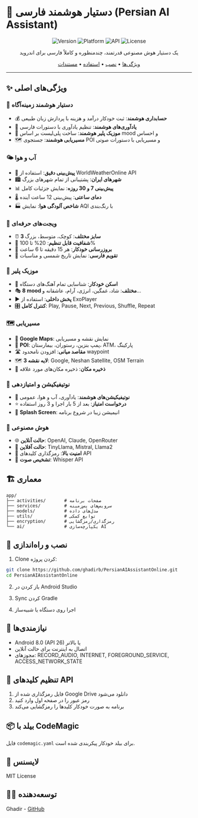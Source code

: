 # 🤖 دستیار هوشمند فارسی (Persian AI Assistant)

<div align="center">

![Version](https://img.shields.io/badge/version-1.0.1-blue.svg)
![Platform](https://img.shields.io/badge/platform-Android-green.svg)
![API](https://img.shields.io/badge/API-26%2B-brightgreen.svg)
![License](https://img.shields.io/badge/license-MIT-orange.svg)

یک دستیار هوش مصنوعی قدرتمند، چندمنظوره و کاملاً فارسی برای اندروید

[ویژگی‌ها](#-ویژگی‌های-اصلی) • [نصب](#-نصب-و-راه‌اندازی) • [استفاده](#-نحوه-استفاده) • [مستندات](#-مستندات)

</div>

---

## ✨ ویژگی‌های اصلی

### 🎯 دستیار هوشمند زمینه‌آگاه
- 💰 **حسابداری هوشمند**: ثبت خودکار درآمد و هزینه با پردازش زبان طبیعی
- 🔔 **یادآوری‌های هوشمند**: تنظیم یادآوری با دستورات فارسی
- 🎵 **موزیک پلیر هوشمند**: ساخت پلی‌لیست بر اساس mood و احساس
- 🗺️ **مسیریابی هوشمند**: جستجوی POI و مسیریابی با دستورات صوتی

### 🌤️ آب و هوا
- 📍 **پیش‌بینی دقیق**: استفاده از WorldWeatherOnline API
- 🏙️ **شهرهای ایران**: پشتیبانی از تمام شهرهای بزرگ
- 📊 **پیش‌بینی 7 و 30 روزه**: نمایش جزئیات کامل
- 🌡️ **دمای ساعتی**: پیش‌بینی 12 ساعت آینده
- 🏭 **شاخص آلودگی هوا**: نمایش AQI با رنگ‌بندی

### 📱 ویجت‌های حرفه‌ای
- ⏰ **3 سایز مختلف**: کوچک، متوسط، بزرگ
- 🎨 **شفافیت قابل تنظیم**: 20% تا 100%
- 🔄 **بروزرسانی خودکار**: هر 15 دقیقه تا 6 ساعت
- 📅 **تقویم فارسی**: نمایش تاریخ شمسی و مناسبات

### 🎵 موزیک پلیر
- 📂 **اسکن خودکار**: شناسایی تمام آهنگ‌های دستگاه
- 🎭 **8 mood مختلف**: شاد، غمگین، انرژی، آرام، عاشقانه و...
- ▶️ **پخش داخلی**: استفاده از ExoPlayer
- 🎛️ **کنترل کامل**: Play, Pause, Next, Previous, Shuffle, Repeat

### 🗺️ مسیریابی
- 📍 **Google Maps**: نمایش نقشه و مسیریابی
- 🏪 **POI**: پمپ بنزین، رستوران، بیمارستان، ATM، پارکینگ
- 🛣️ **مقاصد میانی**: افزودن نامحدود waypoint
- 🗺️ **3 لایه نقشه**: Google, Neshan Satellite, OSM Terrain
- 💾 **ذخیره مکان**: ذخیره مکان‌های مورد علاقه

### 🔔 نوتیفیکیشن و امتیازدهی
- 📢 **نوتیفیکیشن‌های هوشمند**: یادآوری، آب و هوا، عمومی
- ⭐ **درخواست امتیاز**: بعد از 5 بار اجرا و 3 روز استفاده
- 🎨 **Splash Screen**: انیمیشن زیبا در شروع برنامه

### 🤖 هوش مصنوعی
- 🌐 **حالت آنلاین**: OpenAI, Claude, OpenRouter
- 💾 **حالت آفلاین**: TinyLlama, Mistral, Llama2
- 🔐 **امنیت بالا**: رمزگذاری کلیدهای API
- 🎤 **تشخیص صوت**: Whisper API

## 🏗️ معماری

```
app/
├── activities/       # صفحات برنامه
├── services/         # سرویس‌های پس‌زمینه
├── models/           # مدل‌های داده
├── utils/            # توابع کمکی
├── encryption/       # رمزگذاری/رمزگشایی
└── ai/               # یکپارچه‌سازی AI
```

## 🔧 نصب و راه‌اندازی

1. Clone کردن پروژه:
```bash
git clone https://github.com/ghadirb/PersianAIAssistantOnline.git
cd PersianAIAssistantOnline
```

2. باز کردن در Android Studio

3. Sync کردن Gradle

4. اجرا روی دستگاه یا شبیه‌ساز

## 📱 نیازمندی‌ها

- Android 8.0 (API 26) یا بالاتر
- اتصال به اینترنت برای حالت آنلاین
- مجوزهای: RECORD_AUDIO, INTERNET, FOREGROUND_SERVICE, ACCESS_NETWORK_STATE

## 🔑 تنظیم کلیدهای API

1. فایل رمزگذاری شده از Google Drive دانلود می‌شود
2. رمز عبور را در صفحه اول وارد کنید
3. برنامه به صورت خودکار کلیدها را رمزگشایی می‌کند

## 📦 بیلد با CodeMagic

فایل `codemagic.yaml` برای بیلد خودکار پیکربندی شده است.

## 📄 لایسنس

MIT License

## 👨‍💻 توسعه‌دهنده

Ghadir - [GitHub](https://github.com/ghadirb)
